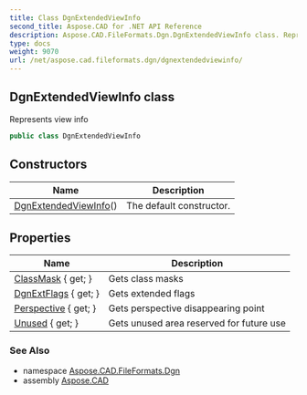 ```yaml
---
title: Class DgnExtendedViewInfo
second_title: Aspose.CAD for .NET API Reference
description: Aspose.CAD.FileFormats.Dgn.DgnExtendedViewInfo class. Represents view info
type: docs
weight: 9070
url: /net/aspose.cad.fileformats.dgn/dgnextendedviewinfo/
---
```

## DgnExtendedViewInfo class

Represents view info

```csharp
public class DgnExtendedViewInfo
```

## Constructors

| Name | Description |
| --- | --- |
| [DgnExtendedViewInfo](dgnextendedviewinfo/)() | The default constructor. |

## Properties

| Name | Description |
| --- | --- |
| [ClassMask](../../aspose.cad.fileformats.dgn/dgnextendedviewinfo/classmask/) { get; } | Gets class masks |
| [DgnExtFlags](../../aspose.cad.fileformats.dgn/dgnextendedviewinfo/dgnextflags/) { get; } | Gets extended flags |
| [Perspective](../../aspose.cad.fileformats.dgn/dgnextendedviewinfo/perspective/) { get; } | Gets perspective disappearing point |
| [Unused](../../aspose.cad.fileformats.dgn/dgnextendedviewinfo/unused/) { get; } | Gets unused area reserved for future use |

### See Also

* namespace [Aspose.CAD.FileFormats.Dgn](../../aspose.cad.fileformats.dgn/)
* assembly [Aspose.CAD](../../)


